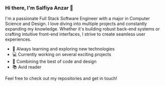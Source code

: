 ### Hi there, I'm Salfiya Anzar 👋

I'm a passionate Full Stack Software Engineer with a major in Computer Science and Design. I love diving into multiple projects and constantly expanding my knowledge. Whether it's building robust back-end systems or crafting intuitive front-end interfaces, I strive to create seamless user experiences.

- 🌱 Always learning and exploring new technologies
- 💻 Currently working on several exciting projects
- 🎨 Combining the best of code and design
- 📚 Avid reader


Feel free to check out my repositories and get in touch!

